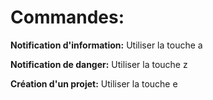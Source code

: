 # Commandes:

**Notification d'information:**
Utiliser la touche a

**Notification de danger:**
Utiliser la touche z

**Création d'un projet:**
Utiliser la touche e
